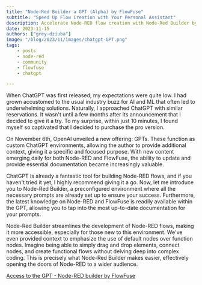 ```yaml
---
title: "Node-Red Builder a GPT (Alpha) by FlowFuse"
subtitle: "Speed Up Flow Creation with Your Personal Assistant"
description: Accelerate Node-RED flow creation with Node-Red Builder by FlowFuse. Streamline development effortlessly with preconfigured prompts and latest Node-RED insights.
date: 2023-11-15
authors: ["grey-dziuba"]
image: "/blog/2023/11/images/chatgpt-GPT.png"
tags:
    - posts
    - node-red
    - community
    - flowfuse
    - chatgpt

---
```


When ChatGPT was first released, my expectations were quite low. I had grown accustomed to the usual industry buzz for AI and ML that often led to underwhelming solutions. Naturally, I approached ChatGPT with similar reservations. It wasn't until a few months after its announcement that I decided to give it a try. To my surprise, within just 10 minutes, I found myself so captivated that I decided to purchase the pro version.

<!--more-->


On November 6th, OpenAI unveiled a new offering: GPTs. These function as custom ChatGPT environments, allowing the author to provide additional context, giving it a specific and focused purpose. With new content emerging daily for both Node-RED and FlowFuse, the ability to update and provide essential documentation became increasingly valuable.

ChatGPT is already a fantastic tool for building Node-RED flows, and if you haven't tried it yet, I highly recommend giving it a go. Now, let me introduce you to Node-Red Builder, a preconfigured environment where all the necessary prompts are already set up to ensure your success. Furthermore, the latest knowledge on Node-RED and FlowFuse is readily available within the GPT, allowing you to tap into the most up-to-date documentation for your prompts.

Node-Red Builder streamlines the development of Node-RED flows, making it more accessible, especially for those new to this environment. We've even provided context to emphasize the use of default nodes over function nodes. Imagine being able to simply drag and drop elements, connect nodes, and create functional flows without delving deep into complex coding. This is precisely what Node-Red Builder makes easier, effectively opening the doors of Node-RED to a wider audience.

[Access to the GPT - Node-RED builder by FlowFuse](https://chat.openai.com/g/g-V5Kyn4omE-node-red-builder-by-flowfuse-v1-0-2)

